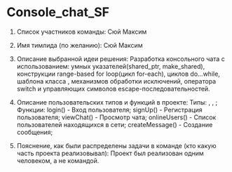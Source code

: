 # Console_chat_SF

1. Список участников команды:
   Сюй Максим
   
2. Имя тимлида (по желанию):
   Сюй Максим

3. Описание выбранной идеи решения:
   Разработка консольного чата с использованием: умных указателей(shared_ptr<T>, make_shared<T>),    конструкции range-based for loop(цикл for-each), циклов do...while, шаблона класса <vector>, механизмов обработки исключений, оператора switch и управляющих символов escape-последовательностей. 

4. Описание пользовательских типов и функций в проекте:
   Типы:
   <string>, <bool>, <void>;
   Функции:
   login() - Вход пользователя;
   signUp() - Регистрация пользователя;
   viewChat() - Просмотр чата;
   onlineUsers() - Список пользователей находящихся в сети;
   createMessage() - Создание сообщения;

5. Пояснение, как были распределены задачи в команде (кто какую часть проекта реализовывал):
   Проект был реализован одним человеком, а не командой.
     
